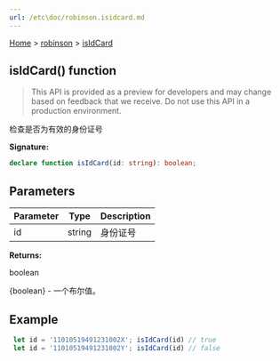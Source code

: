 ```yaml
---
url: /etc\doc/robinson.isidcard.md
---
```

[Home](./index.md) > [robinson](./robinson.md) > [isIdCard](./robinson.isidcard.md)

## isIdCard() function

> This API is provided as a preview for developers and may change based on feedback that we receive. Do not use this API in a production environment.

检查是否为有效的身份证号

**Signature:**

```typescript
declare function isIdCard(id: string): boolean;
```

## Parameters

|  Parameter | Type | Description |
|  --- | --- | --- |
|  id | string | 身份证号 |

**Returns:**

boolean

{boolean} - 一个布尔值。

## Example

```JavaScript
 let id = '11010519491231002X'; isIdCard(id) // true
 let id = '11010519491231002Y'; isIdCard(id) // false
```
